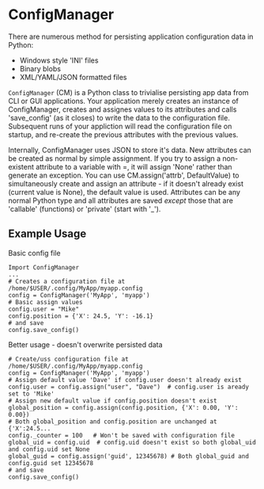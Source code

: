# ConfigManager
There are numerous method for persisting application configuration data in Python:
  * Windows style 'INI' files
  * Binary blobs
  * XML/YAML/JSON formatted files

`ConfigManager` (CM) is a Python class to trivialise persisting app data from CLI or GUI applications. Your application merely creates an instance of ConfigManager, creates and assignes values to its attributes and calls 'save_config' (as it closes) to write the data to the configuration file.  Subsequent runs of your appliction will read the configuration file on startup, and re-create the previous attributes with the previous values.

Internally, ConfigManager uses JSON to store it's data. New attributes can be created as normal by simple assignment. If you try to assign a non-existent attribute to a variable with =, it will assign 'None' rather than generate an exception.  You can use CM.assign('attrb', DefaultValue) to simultaneously create and assign an attribute - if it doesn't already exist (current value is None), the default value is used.  Attributes can be any normal Python type and all attributes are saved _except_ those that are 'callable' (functions) or 'private' (start with '_').

## Example Usage
Basic config file
```
Import ConfigManager
...
# Creates a configuration file at /home/$USER/.config/MyApp/myapp.config
config = ConfigManager('MyApp', 'myapp')
# Basic assign values
config.user = "Mike"
config.position = {'X': 24.5, 'Y': -16.1}
# and save
config.save_config()
```
Better usage - doesn't overwrite persisted data
```
# Create/uss configuration file at /home/$USER/.config/MyApp/myapp.config
config = ConfigManager('MyApp', 'myapp')
# Assign default value 'Dave' if config.user doesn't already exist
config.user = config.assign("user", "Dave")  # config.user is aready set to 'Mike'
# Assign new default value if config.position doesn't exist
global_position = config.assign(config.position, {'X': 0.00, 'Y': 0.00})
# Both global_position and config.position are unchanged at {'X':24.5... 
config._counter = 100   # Won't be saved with configuration file
global_uid = config.uid  # config.uid doesn't exist so both global_uid and config.uid set None
global_guid = config.assign('guid', 12345678) # Both global_guid and config.guid set 12345678
# and save
config.save_config()
```
